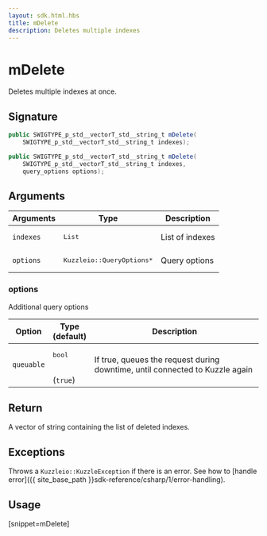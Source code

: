 ```yaml
---
layout: sdk.html.hbs
title: mDelete
description: Deletes multiple indexes
---
```


# mDelete

Deletes multiple indexes at once.

## Signature

```csharp
public SWIGTYPE_p_std__vectorT_std__string_t mDelete(
    SWIGTYPE_p_std__vectorT_std__string_t indexes);

public SWIGTYPE_p_std__vectorT_std__string_t mDelete(
    SWIGTYPE_p_std__vectorT_std__string_t indexes, 
    query_options options);

```

## Arguments

| Arguments | Type                       | Description  |
| --------- | -------------------------- | --------------|
| `indexes` | <pre>List<string></pre> | List of indexes |
| `options` | <pre>Kuzzleio::QueryOptions\*</pre>    | Query options |

### options

Additional query options

| Option     | Type<br/>(default)   | Description  |   
| ---------- | ------- | --------------------------------- | 
| `queuable` | <pre>bool</pre><br/>(`true`) | If true, queues the request during downtime, until connected to Kuzzle again |

## Return

A vector of string containing the list of deleted indexes.

## Exceptions

Throws a `Kuzzleio::KuzzleException` if there is an error. See how to [handle error]({{ site_base_path }}sdk-reference/csharp/1/error-handling).

## Usage

[snippet=mDelete]
